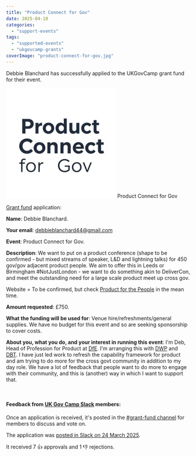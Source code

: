 ```yaml
---
title: "Product Connect for Gov"
date: 2025-04-10
categories:
  - "support-events"
tags:
  - "supported-events"
  - "ukgovcamp-grants"
coverImage: "product-connect-for-gov.jpg"
---
```


Debbie Blanchard has successfully applied to the UKGovCamp grant fund for their event.

[![Product Connect for Gov](images/product-connect-for-gov-300x300.jpg)](https://www.ukgovcamp.com/wp-content/uploads/2025/04/product-connect-for-gov.jpg) Product Connect for Gov

[Grant fund](https://www.ukgovcamp.com/grants/) application: 

**Name**: Debbie Blanchard.

**Your email**: [debbieblanchard44@gmail.com](mailto:debbieblanchard44@gmail.com)

**Event**: Product Connect for Gov.

**Description**: We want to put on a product conference (shape to be confirmed - but mixed streams of speaker, L&D and lightning talks) for 450 gov/gov adjacent product people. We aim to offer this in Leeds or Birmingham #NotJustLondon - we want to do something akin to DeliverCon, and meet the outstanding need for a large scale product meet up cross gov.

Website = To be confirmed, but check [Product for the People](https://productforthepeople.xyz/) in the mean time.

**Amount requested**: £750.

**What the funding will be used for**: Venue hire/refreshments/general supplies. We have no budget for this event and so are seeking sponsorship to cover costs.

**About you, what you do, and your interest in running this event**: I'm Deb, Head of Profession for Product at [DfE](http://gov.uk/dfe). I'm arranging this with [DWP](http://gov.uk/dwp) and [DBT](http://gov.uk/dbt). I have just led work to refresh the capability framework for product and am trying to do more for the cross govt community in addition to my day role. We have a lot of feedback that people want to do more to engage with their community, and this is (another) way in which I want to support that.

 

#### Feedback from [UK Gov Camp Slack](https://join.slack.com/t/ukgovcamp/shared_invite/zt-30z3ah4o2-QFW9vHJ69w94ywglIYPXZw) members:

Once an application is received, it's posted in the [#grant-fund channel](https://ukgovcamp.slack.com/archives/C087MH5D84X) for members to discuss and vote on.

The application was [posted in Slack on 24 March 2025](https://ukgovcamp.slack.com/archives/C087MH5D84X/p1742852094604529).

It received 7 👍 approvals and 1 👎 rejections.
